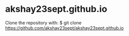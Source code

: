 # akshay23sept.github.io

Clone the repository with:
$ git clone https://github.com/akshay23sept/akshay23sept.github.io
